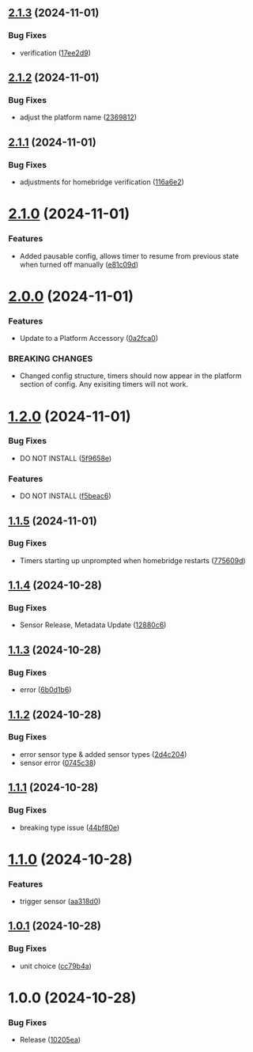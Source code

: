 ## [2.1.3](https://github.com/mksvrcek/homebridge-adjustable-timer/compare/v2.1.2...v2.1.3) (2024-11-01)


### Bug Fixes

* verification ([17ee2d9](https://github.com/mksvrcek/homebridge-adjustable-timer/commit/17ee2d9b5655570280467a17c2dc67348d48fe52))

## [2.1.2](https://github.com/mksvrcek/homebridge-adjustable-timer/compare/v2.1.1...v2.1.2) (2024-11-01)


### Bug Fixes

* adjust the platform name ([2369812](https://github.com/mksvrcek/homebridge-adjustable-timer/commit/23698122d95221cfdb43ae7fb4954c97354cb76d))

## [2.1.1](https://github.com/mksvrcek/homebridge-adjustable-timer/compare/v2.1.0...v2.1.1) (2024-11-01)


### Bug Fixes

* adjustments for homebridge verification ([116a6e2](https://github.com/mksvrcek/homebridge-adjustable-timer/commit/116a6e2dadd91723ef0dabf2f55559581bfed76a))

# [2.1.0](https://github.com/mksvrcek/homebridge-adjustable-timer/compare/v2.0.0...v2.1.0) (2024-11-01)


### Features

* Added pausable config, allows timer to resume from previous state when turned off manually ([e81c09d](https://github.com/mksvrcek/homebridge-adjustable-timer/commit/e81c09d118c9833b043c3fbc1a348b546caac511))

# [2.0.0](https://github.com/mksvrcek/homebridge-adjustable-timer/compare/v1.2.0...v2.0.0) (2024-11-01)


### Features

* Update to a Platform Accessory ([0a2fca0](https://github.com/mksvrcek/homebridge-adjustable-timer/commit/0a2fca03df256eee343ff24ce6db0f5d57edfa9c))


### BREAKING CHANGES

* Changed config structure, timers should now appear in the platform section of config. Any exisiting timers will not work.

# [1.2.0](https://github.com/mksvrcek/homebridge-adjustable-timer/compare/v1.1.5...v1.2.0) (2024-11-01)


### Bug Fixes

* DO NOT INSTALL ([5f9658e](https://github.com/mksvrcek/homebridge-adjustable-timer/commit/5f9658efa38c5e7853a248a77dd8610a8788e92b))


### Features

* DO NOT INSTALL ([f5beac6](https://github.com/mksvrcek/homebridge-adjustable-timer/commit/f5beac6b2b052174493f655716833e529f703ac7))

## [1.1.5](https://github.com/mksvrcek/homebridge-adjustable-timer/compare/v1.1.4...v1.1.5) (2024-11-01)


### Bug Fixes

* Timers starting up unprompted when homebridge restarts ([775609d](https://github.com/mksvrcek/homebridge-adjustable-timer/commit/775609df968c54bff577ca6aa18b14cd8d9371ea))

## [1.1.4](https://github.com/mksvrcek/homebridge-adjustable-timer/compare/v1.1.3...v1.1.4) (2024-10-28)


### Bug Fixes

* Sensor Release, Metadata Update ([12880c6](https://github.com/mksvrcek/homebridge-adjustable-timer/commit/12880c6044a4eacbc5f5aba6890edaf7b79fed93))

## [1.1.3](https://github.com/mksvrcek/homebridge-adjustable-timer/compare/v1.1.2...v1.1.3) (2024-10-28)


### Bug Fixes

* error ([6b0d1b6](https://github.com/mksvrcek/homebridge-adjustable-timer/commit/6b0d1b6e3ae8490edc2d4d193491c716182af66a))

## [1.1.2](https://github.com/mksvrcek/homebridge-adjustable-timer/compare/v1.1.1...v1.1.2) (2024-10-28)


### Bug Fixes

* error sensor type & added sensor types ([2d4c204](https://github.com/mksvrcek/homebridge-adjustable-timer/commit/2d4c2043fa2557ced572f6442cbc7eb71e454097))
* sensor error ([0745c38](https://github.com/mksvrcek/homebridge-adjustable-timer/commit/0745c384c369d793355caffa3e5a0b1bf9a0317d))

## [1.1.1](https://github.com/mksvrcek/homebridge-adjustable-timer/compare/v1.1.0...v1.1.1) (2024-10-28)


### Bug Fixes

* breaking type issue ([44bf80e](https://github.com/mksvrcek/homebridge-adjustable-timer/commit/44bf80ebedf08c225a4e53e45ed43728b8db56eb))

# [1.1.0](https://github.com/mksvrcek/homebridge-adjustable-timer/compare/v1.0.1...v1.1.0) (2024-10-28)


### Features

* trigger sensor ([aa318d0](https://github.com/mksvrcek/homebridge-adjustable-timer/commit/aa318d08e94caf564ab4f530dd751e259d917b94))

## [1.0.1](https://github.com/mksvrcek/homebridge-adjustable-timer/compare/v1.0.0...v1.0.1) (2024-10-28)


### Bug Fixes

* unit choice ([cc79b4a](https://github.com/mksvrcek/homebridge-adjustable-timer/commit/cc79b4a3eb8fbeaab7e00063a953ec8522263eb5))

# 1.0.0 (2024-10-28)


### Bug Fixes

* Release ([10205ea](https://github.com/mksvrcek/homebridge-adjustable-timer/commit/10205ea261544524ef8428b9a51e08feedbfacb3))
